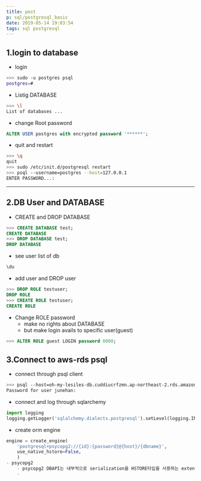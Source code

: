 ```yaml
---
title: post
p: sql/postgresql_basic
date: 2019-05-14 19:03:54
tags: sql postgresql
---
```


## 1.login to database
- login
```bash
>>> sudo -u postgres psql
postgres=#
```
- Listig DATABASE
```bash
>>> \l
List of databases ...
```

- change Root password
```sql
ALTER USER postgres with encrypted password '******';
```

- quit and restart
```bash
>>> \q
quit
>>> sudo /etc/init.d/postgresql restart
>>> psql --username=postgres --host=127.0.0.1
ENTER PASSWORD...:
```
***
## 2.DB User and DATABASE

- CREATE and DROP DATABASE
```sql
>>> CREATE DATABASE test;
CREATE DATABASE
>>> DROP DATABASE test;
DROP DATABASE
```

- see user list of db
```sql
\du
```
- add user and DROP user
```sql
>>> DROP ROLE testuser;
DROP ROLE
>>> CREATE ROLE testuser;
CREATE ROLE
```
- Change ROLE password
    - make no rights about DATABASE
    - but make login avails to specific user(guest)
```sql
>>> ALTER ROLE guest LOGIN password 0000;
```
## 3.Connect to aws-rds psql
- connect through psql client
```bash
>>> psql --host=oh-my-lesiles-db.cuddiucrfzmn.ap-northeast-2.rds.amazonaws.com --port=5432 --username=junehan --password --dbname=oh_my_lesiles_db
Password for user junehan:
```

- connect and log through sqlarchemy
```python
import logging
logging.getLogger('sqlalchemy.dialects.postgresql').setLevel(logging.INFO)
```
- create orm engine
```python
engine = create_engine(
    'postgresql+psycopg2://{id}:{password}@{host}/{dbname}',
    use_native_hstore=False,
    )
- psycopg2
    - psycopg2 DBAPI는 내부적으로 serialization을 HSTORE타입을 사용하는 extension을 포함한다.
    - 
```
